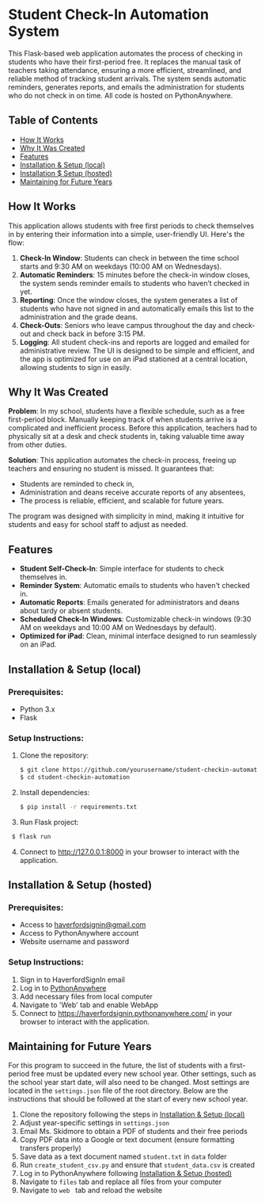 # Student Check-In Automation System

This Flask-based web application automates the process of checking in students who have their first-period free. It replaces the manual task of teachers taking attendance, ensuring a more efficient, streamlined, and reliable method of tracking student arrivals. The system sends automatic reminders, generates reports, and emails the administration for students who do not check in on time. All code is hosted on PythonAnywhere.

## Table of Contents
- [How It Works](#how-it-works)
- [Why It Was Created](#why-it-was-created)
- [Features](#features)
- [Installation & Setup (local)](#installation--setup--local)
- [Installation $ Setup (hosted)](#installation--setup--hosted)
- [Maintaining for Future Years](#maintaining-for-future-years)

## How It Works

This application allows students with free first periods to check themselves in by entering their information into a simple, user-friendly UI. Here's the flow:

1. **Check-In Window**: Students can check in between the time school starts and 9:30 AM on weekdays (10:00 AM on Wednesdays).
2. **Automatic Reminders**: 15 minutes before the check-in window closes, the system sends reminder emails to students who haven’t checked in yet.
3. **Reporting**: Once the window closes, the system generates a list of students who have not signed in and automatically emails this list to the administration and the grade deans.
4. **Check-Outs**: Seniors who leave campus throughout the day and check-out and check back in before 3:15 PM.
5. **Logging**: All student check-ins and reports are logged and emailed for administrative review.
The UI is designed to be simple and efficient, and the app is optimized for use on an iPad stationed at a central location, allowing students to sign in easily.

## Why It Was Created

**Problem**: In my school, students have a flexible schedule, such as a free first-period block. Manually keeping track of when students arrive is a complicated and inefficient process. Before this application, teachers had to physically sit at a desk and check students in, taking valuable time away from other duties.

**Solution**: This application automates the check-in process, freeing up teachers and ensuring no student is missed. It guarantees that:
- Students are reminded to check in,
- Administration and deans receive accurate reports of any absentees,
- The process is reliable, efficient, and scalable for future years.

The program was designed with simplicity in mind, making it intuitive for students and easy for school staff to adjust as needed.

## Features
- **Student Self-Check-In**: Simple interface for students to check themselves in.
- **Reminder System**: Automatic emails to students who haven't checked in.
- **Automatic Reports**: Emails generated for administrators and deans about tardy or absent students.
- **Scheduled Check-In Windows**: Customizable check-in windows (9:30 AM on weekdays and 10:00 AM on Wednesdays by default).
- **Optimized for iPad**: Clean, minimal interface designed to run seamlessly on an iPad.
  
## Installation & Setup (local)

### Prerequisites:
- Python 3.x
- Flask

### Setup Instructions:
1. Clone the repository:
   ```bash
   $ git clone https://github.com/yourusername/student-checkin-automation.git
   $ cd student-checkin-automation
   ```
2. Install dependencies:
   ```bash
   $ pip install -r requirements.txt
   ```
3. Run Flask project:
  ```bash
   $ flask run
   ```
4. Connect to http://127.0.0.1:8000 in your browser to interact with the application.

## Installation & Setup (hosted)

### Prerequisites:
- Access to haverfordsignin@gmail.com
- Access to PythonAnywhere account
- Website username and password

### Setup Instructions:
1. Sign in to HaverfordSignIn email
2. Log in to [PythonAnywhere](https://pythonanywhere.com/)
3. Add necessary files from local computer
4. Navigate to 'Web' tab and enable WebApp
5. Connect to https://haverfordsignin.pythonanywhere.com/ in your browser to interact with the application.

## Maintaining for Future Years
For this program to succeed in the future, the list of students with a first-period free must be updated every new school year. Other settings, such as the school year start date, will also need to be changed. Most settings are located in the `settings.json` file of the root directory. Below are the instructions that should be followed at the start of every new school year. 

1. Clone the repository following the steps in [Installation & Setup (local)](#installation--setup--local)
2. Adjust year-specific settings in `settings.json`
3. Email Ms. Skidmore to obtain a PDF of students and their free periods
4. Copy PDF data into a Google or text document (ensure formatting transfers properly)
5. Save data as a text document named `student.txt` in `data` folder
6. Run `create_student_csv.py` and ensure that `student_data.csv` is created
7. Log in to PythonAnywhere following [Installation & Setup (hosted)](#installation--setup--hosted)
8. Navigate to `files` tab and replace all files from your computer
9. Navigate to `web ` tab and reload the website


